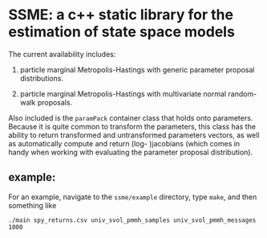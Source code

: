 # SSME: a c++ static library for the estimation of state space models

The current availability includes:

1. particle marginal Metropolis-Hastings with generic parameter proposal distributions.

2. particle marginal Metropolis-Hastings with multivariate normal random-walk proposals. 

Also included is the `paramPack` container class that holds onto parameters. Because it is quite common to transform the parameters, this class has the ability to return transformed and untransformed parameters vectors, as well as automatically compute and return (log- )jacobians (which comes in handy when working with evaluating the parameter proposal distribution).

## example:

For an example, navigate to the `ssme/example` directory, type `make`, and then something like 

```
./main spy_returns.csv univ_svol_pmmh_samples univ_svol_pmmh_messages 1000
```
